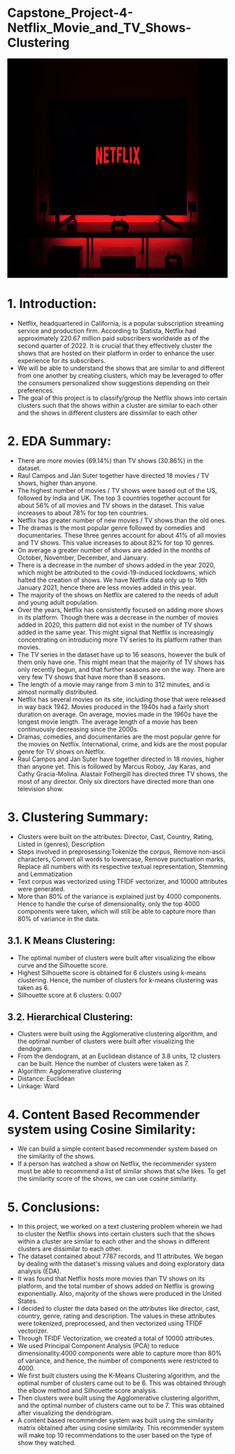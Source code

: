# Capstone_Project-4-Netflix_Movie_and_TV_Shows-Clustering

<p align="center">
  <img width="800" height="500" src="https://github.com/dileep-rawat/Capstone_Project-4-Netflix_Movie_and_TV_Shows-Clustering/blob/main/netflix%20cluster.jpeg">
</p>

# 1. Introduction:
* Netflix, headquartered in California, is a popular subscription streaming service and production firm. According to Statista, Netflix had approximately 220.67 million paid subscribers worldwide as of the second quarter of 2022. It is crucial that they effectively cluster the shows that are hosted on their platform in order to enhance the user experience for its subscribers.
* We will be able to understand the shows that are similar to and different from one another by creating clusters, which may be leveraged to offer the consumers personalized show suggestions depending on their preferences.
* The goal of this project is to classify/group the Netflix shows into certain clusters such that the shows within a cluster are similar to each other and the shows in different clusters are dissimilar to each other

# 2. EDA Summary:
* There are more movies (69.14%) than TV shows (30.86%) in the dataset.
* Raul Campos and Jan Suter together have directed 18 movies / TV shows, higher than anyone.
* The highest number of movies / TV shows were based out of the US, followed by India and UK. The top 3 countries together account for about 56% of all movies and TV shows in the dataset. This value increases to about 78% for top ten countries.
* Netflix has greater number of new movies / TV shows than the old ones.
* The dramas is the most popular genre followed by comedies and documentaries. These three genres account for about 41% of all movies and TV shows. This value increases to about 82% for top 10 genres.
* On average a greater number of shows are added in the months of October, November, December, and January.
* There is a decrease in the number of shows added in the year 2020, which might be attributed to the covid-19-induced lockdowns, which halted the creation of shows. We have Netflix data only up to 16th January 2021, hence there are less movies added in this year.
* The majority of the shows on Netflix are catered to the needs of adult and young adult population.
* Over the years, Netflix has consistently focused on adding more shows in its platform. Though there was a decrease in the number of movies added in 2020, this pattern did not exist in the number of TV shows added in the same year. This might signal that Netflix is increasingly concentrating on introducing more TV series to its platform rather than movies.
* The TV series in the dataset have up to 16 seasons, however the bulk of them only have one. This might mean that the majority of TV shows has only recently begun, and that further seasons are on the way. There are very few TV shows that have more than 8 seasons.
* The length of a movie may range from 3 min to 312 minutes, and is almost normally distributed.
* Netflix has several movies on its site, including those that were released in way back 1942. Movies produced in the 1940s had a fairly short duration on average. On average, movies made in the 1960s have the longest movie length. The average length of a movie has been continuously decreasing since the 2000s.
* Dramas, comedies, and documentaries are the most popular genre for the movies on Netflix. International, crime, and kids are the most popular genre for TV shows on Netflix.
* Raul Campos and Jan Suter have together directed in 18 movies, higher than anyone yet. This is followed by Marcus Roboy, Jay Karas, and Cathy Gracia-Molina. Alastair Fothergill has directed three TV shows, the most of any director. Only six directors have directed more than one television show.

# 3. Clustering Summary:
* Clusters were built on the attributes: Director, Cast, Country, Rating, Listed in (genres), Description
* Steps involved in preprosessing:Tokenize the corpus, Remove non-ascii characters, Convert all words to lowercase, Remove punctuation marks, Replace all numbers with its respective textual representation, Stemming and Lemmatization
* Text corpus was vectorized using TFIDF vectorizer, and 10000 attributes were generated.
* More than 80% of the variance is explained just by 4000 components. Hence to handle the curse of dimensionality, only the top 4000 components were taken, which will still be able to capture more than 80% of variance in the data.
## 3.1. K Means Clustering:
* The optimal number of clusters were built after visualizing the elbow curve and the Silhouette score.
* Highest Silhouette score is obtained for 6 clusters using k-means clustering. Hence, the number of clusters for k-means clustering was taken as 6.
* Silhouette score at 6 clusters: 0.007
## 3.2. Hierarchical Clustering:
* Clusters were built using the Agglomerative clustering algorithm, and the optimal number of clusters were built after visualizing the dendogram.
* From the dendogram, at an Euclidean distance of 3.8 units, 12 clusters can be built. Hence the number of clusters were taken as 7.
* Algorithm: Agglomerative clustering
* Distance: Euclidean
* Linkage: Ward

# 4. Content Based Recommender system using Cosine Similarity:
* We can build a simple content based recommender system based on the similarity of the shows.
* If a person has watched a show on Netflix, the recommender system must be able to recommend a list of similar shows that s/he likes. To get the similarity score of the shows, we can use cosine similarity.

# 5. Conclusions:
* In this project, we worked on a text clustering problem wherein we had to cluster the Netflix shows into certain clusters such that the shows within a cluster are similar to each other and the shows in different clusters are dissimilar to each other.
* The dataset contained about 7787 records, and 11 attributes. We began by dealing with the dataset's missing values and doing exploratory data analysis (EDA).
* It was found that Netflix hosts more movies than TV shows on its platform, and the total number of shows added on Netflix is growing exponentially. Also, majority of the shows were produced in the United States.
* I decided to cluster the data based on the attributes like director, cast, country, genre, rating and description. The values in these attributes were tokenized, preprocessed, and then vectorized using TFIDF vectorizer.
* Through TFIDF Vectorization, we created a total of 10000 attributes.
* We used Principal Component Analysis (PCA) to reduce dimensionality.4000 components were able to capture more than 80% of variance, and hence, the number of components were restricted to 4000.
* We first built clusters using the K-Means Clustering algorithm, and the optimal number of clusters came out to be 6. This was obtained through the elbow method and Silhouette score analysis.
* Then clusters were built using the Agglomerative clustering algorithm, and the optimal number of clusters came out to be 7. This was obtained after visualizing the dendrogram.
* A content based recommender system was built using the similarity matrix obtained after using cosine similarity. This recommender system will make top 10 recommendations to the user based on the type of show they watched.

